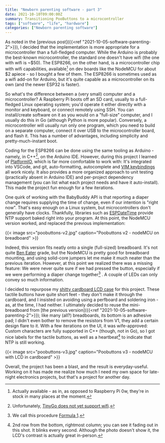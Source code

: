 ```yaml
---
title: "Newborn parenting software - part 3"
date: 2021-10-10T09:00:00Z
summary: Transitioning PooButtons to a microcontroller
tags: ["software", "life", "hardware"]
categories: ["Newborn parenting software"]
---
```


As noted in the [previous post]({{<ref "2021-10-05-software-parenting-2">}}), I decided that the implementation is more appropriate for a microcontroller than a full-fledged computer. While the Arduino is probably the best-known microcontroller, the standard one doesn't have wifi (the one with wifi is ~$50). The ESP8266, on the other hand, is a microcontroller chip with wifi capabilities, available[^actually-available] on dev boards like the NodeMCU for about $2 apiece - so I bought a few of them. The ESP8266 is sometimes used as a wifi add-on for Arduino, but it's quite capable as a microcontroller on its own (and the newer ESP32 is faster).

[^actually-available]: Actually available - as in, as opposed to Raspberry Pi 0w, they're in stock in many places at the moment.

So what's the difference between a (very small) computer and a microcontroller? A Raspberry Pi boots off an SD card, usually to a full-fledged Linux operating system; you'd operate it either directly with a monitor and keyboard, or connect remotely using SSH. You can install/create software on it as you would on a "full-size" computer, and I usually do this in Go (although Python is more popular). Conversely, a microcontroller will usually run only one program, which you need to build on a separate computer, connect it over USB to the microcontroller board, and flash it. This has a number of advantages, including simplicity and pretty-much-instant boot.

Coding for the ESP8266 can be done using the same tooling as Arduino - namely, in C++[^tinygo], on the Arduino IDE. However, during this project I learned of [PlatformIO](https://platformio.org/), which is far more comfortable to work with: It's integrated into VSCode, and git, auto-formatting, autocomplete and [VIM keybindings](https://marketplace.visualstudio.com/items?itemName=vscodevim.vim) all work nicely. It also provides a more organized approach to unit testing (practically absent in Arduino IDE) and per-project dependency management (you can list what each project needs and have it auto-install). This made the project fun enough for a few iterations.

[^tinygo]: Unfortunately, [TinyGo does not yet support wifi](https://tinygo.org/docs/reference/microcontrollers/nodemcu/).

One quirk of working with the BabyBuddy API is that reporting a diaper change requires supplying the time of change, even if our intention is "right now". That's easy enough on a Linux system, but microcontrollers don't generally have clocks. Thankfully, libraries such as [ESPDateTime](https://github.com/mcxiaoke/ESPDateTime) provide NTP support baked right into your program. At this point, the NodeMCU version worked, and replaced the previous implementation:

{{< image src="poobuttons-v2.jpg" caption="Poobuttons v2 - nodeMCU on breadboard" >}}

Indeed, this version fits neatly onto a single (full-sized) breadboard. It's not quite [Ben Eater](https://www.youtube.com/watch?v=PE-_rJqvDhQ) grade, but the NodeMCU is pretty good for breadboard mounting, and using solid-core jumpers let me make it much neater than the previous iteration. However, at this point we realized there was a missing feature: We were never quite sure if we had pressed the button, especially if we were performing a diaper change together[^formula-1] . A couple of LEDs can only convey so much information.

[^formula-1]: We call this procedure [Formula 1](https://www.youtube.com/watch?v=BI75uWxEajA).

I decided to repurpose my [shitty cardboard LCD case](https://lutzky.net/2021/03/14/pitemp/) for this project. These tactile buttons have quite short feet - they don't make it through the cardboard, and I insisted on avoiding using a perfboard and soldering iron - as, at the time, I had neither. I ultimately decided to reuse the mini-breadboard from [the previous version]({{<ref "2021-10-05-software-parenting-2">}}); like many (all?) breadboards, its bottom is an adhesive pad; I didn't even bother to remove the resistors from V1, they add a certain design flare to it. With a few iterations on the UI, it was wife-approved: Custom characters are fully supported in C++ (though, not in Go), so I got nice labels for the tactile buttons, as well as a heartbeat[^heartbeat] to indicate that NTP is still working.

[^heartbeat]: 2nd row from the bottom, rightmost column; you can see it fading out in this shot. It blinks every second. Although the photo doesn't show it, the LCD's contrast is actually great in-person.

{{< image src="poobuttons-v3.jpg" caption="Poobuttons v3 - nodeMCU with LCD in cardboard" >}}

Overall, the project has been a blast, and the result is everyday-useful. Working on it has made me realize how much I need my own space for late-night electronics projects, but that's a project for another day.

